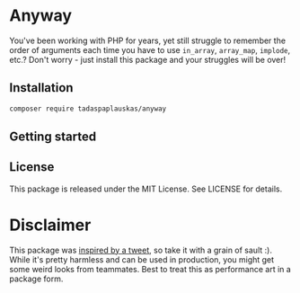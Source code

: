 # Anyway

You've been working with PHP for years, yet still struggle to remember the order of arguments each time you have to use `in_array`, `array_map`, `implode`, etc.? Don't worry - just install this package and your struggles will be over!

## Installation

```sh
composer require tadaspaplauskas/anyway
```

## Getting started

## License

This package is released under the MIT License. See LICENSE for details.

# Disclaimer

This package was [inspired by a tweet](https://twitter.com/aschmelyun/status/1549716246907654144), so take it with a grain of sault :). While it's pretty harmless and can be used in production, you might get some weird looks from teammates. Best to treat this as performance art in a package form.
